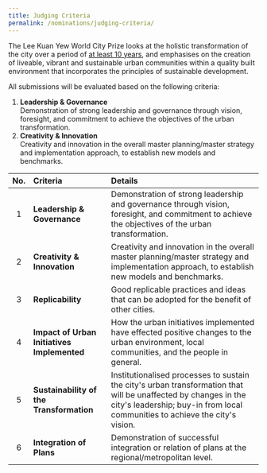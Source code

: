```yaml
---
title: Judging Criteria
permalink: /nominations/judging-criteria/
---
```


The Lee Kuan Yew World City Prize looks at the holistic transformation of the city over a period of <u>at least 10 years</u>, and emphasises on the creation of liveable, vibrant and sustainable urban communities within a quality built environment that incorporates the principles of sustainable development.

All submissions will be evaluated based on the following criteria:

1. **Leadership & Governance**<br>Demonstration of strong leadership and governance through vision, foresight, and commitment to achieve the objectives of the urban transformation.
2. **Creativity & Innovation**<br>Creativity and innovation in the overall master planning/master strategy and implementation approach, to establish new models and benchmarks.


| No. | Criteria | Details |
|:---:|:---|:---|
| 1 | **Leadership & Governance** | Demonstration of strong leadership and governance through vision, foresight, and commitment to achieve the objectives of the urban transformation. |
| 2 | **Creativity & Innovation** | Creativity and innovation in the overall master planning/master strategy and implementation approach, to establish new models and benchmarks. |
| 3 | **Replicability** | Good replicable practices and ideas that can be adopted for the benefit of other cities. |
| 4 | **Impact of Urban Initiatives Implemented** | How the urban initiatives implemented have effected positive changes to the urban environment, local communities, and the people in general. |
| 5 | **Sustainability of the Transformation** | Institutionalised processes to sustain the city's urban transformation that will be unaffected by changes in the city's leadership; buy-in from local communities to achieve the city's vision. |
| 6 | **Integration of Plans** | Demonstration of successful integration or relation of plans at the regional/metropolitan level. |
